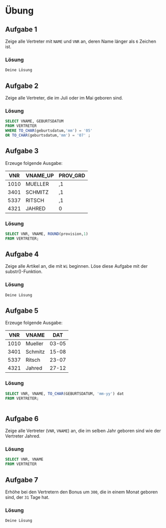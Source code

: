 # Übung

## Aufgabe 1
Zeige alle Vertreter mit `NAME` und `VNR` an, deren Name länger als `6` Zeichen ist.

### Lösung
```sql
Deine Lösung
```

## Aufgabe 2
Zeige alle Vertreter, die im Juli oder im Mai geboren sind.

### Lösung
```sql
SELECT VNAME, GEBURTSDATUM
FROM VERTRETER 
WHERE TO_CHAR(geburtsdatum,'mm') = '05' 
OR TO_CHAR(geburtsdatum,'mm') = '07' ;
```

## Aufgabe 3

Erzeuge folgende Ausgabe:

| VNR  | VNAME_UP | PROV_GRD  |
| ---- | -------- | --------- |
| 1010 | MUELLER  | ,1        |
| 3401 | SCHMITZ  | ,1        |
| 5337 | RITSCH   | ,1        |
| 4321 | JAHRED   |  0        |

### Lösung
```sql
SELECT VNR, VNAME, ROUND(provision,1)
FROM VERTRETER;

```

## Aufgabe 4
Zeige alle Artikel an, die mit `Wi` beginnen. Löse diese Aufgabe mit der substr()-Funktion.

### Lösung
```sql
Deine Lösung
```

## Aufgabe 5
Erzeuge folgende Ausgabe:

| VNR   | VNAME   | DAT   |
| ----  | ------- | ----- |
| 1010  | Mueller | 03-05 |
| 3401  | Schmitz | 15-08 |
| 5337  | Ritsch  | 23-07 |
| 4321  | Jahred  | 27-12 |

### Lösung
```sql
SELECT VNR, VNAME, TO_CHAR(GEBURTSDATUM, 'mm-yy') dat
FROM VERTRETER; 
	
```

## Aufgabe 6
Zeige alle Vertreter (`VNR`, `VNAME`) an, die im selben Jahr geboren sind wie der Vertreter Jahred.

### Lösung
```sql
SELECT VNR, VNAME
FROM VERTRETER


```

## Aufgabe 7
Erhöhe bei den Vertretern den Bonus um `300`, die in einem Monat geboren sind, der `31` Tage hat.

### Lösung
```sql
Deine Lösung
```
